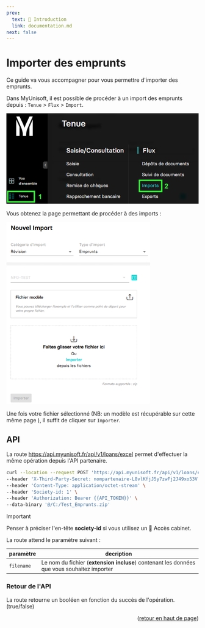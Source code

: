 ```yaml
---
prev:
  text: 🐤 Introduction
  link: documentation.md
next: false
---
```


# Importer des emprunts

Ce guide va vous accompagner pour vous permettre d'importer des emprunts.

Dans MyUnisoft, il est possible de procéder à un import des emprunts depuis : `Tenue` > `Flux` > `Import`.

![](../../../images/tenue_flux_imports_menu.png)

Vous obtenez la page permettant de procéder à des imports :

![](../../../images/imports_emprunts.png)

Une fois votre fichier sélectionné (NB: un modèle est récupérable sur cette même page ), il suffit de cliquer sur `Importer`.

## API

La route https://api.myunisoft.fr/api/v1/loans/excel permet d'effectuer la même opération depuis l'API partenaire.

```bash
curl --location --request POST 'https://api.myunisoft.fr/api/v1/loans/excel?filename=import_emprunts.zip' \
--header 'X-Third-Party-Secret: nompartenaire-L8vlKfjJ5y7zwFj2J49xo53V' \
--header 'Content-Type: application/octet-stream' \
--header 'Society-id: 1' \
--header 'Authorization: Bearer {{API_TOKEN}}' \
--data-binary '@/C:/Test_Emprunts.zip'
```

> [!IMPORTANT]
> Penser à préciser l'en-tête **society-id** si vous utilisez un 🔹 Accès cabinet.

La route attend le paramètre suivant :

| paramètre | decription |
| --- | --- |
| `filename` | Le nom du fichier (**extension incluse**) contenant les données que vous souhaitez importer |

### Retour de l'API

La route retourne un booléen en fonction du succès de l'opération. (true/false)

<p align="right">(<a href="#readme-top">retour en haut de page</a>)</p>
